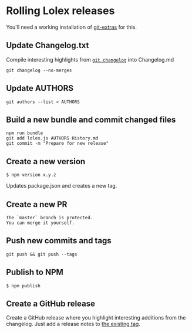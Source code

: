 # Rolling Lolex releases

You'll need a working installation of [git-extras](https://github.com/tj/git-extras) for this.

## Update Changelog.txt

Compile interesting highlights from [`git changelog`](https://github.com/tj/git-extras/blob/master/Commands.md#git-changelog) into Changelog.md

    git changelog --no-merges

## Update AUTHORS

    git authors --list > AUTHORS

## Build a new bundle and commit changed files

    npm run bundle
    git add lolex.js AUTHORS History.md
    git commit -m "Prepare for new release"

## Create a new version

```
$ npm version x.y.z
```

Updates package.json and creates a new tag.

## Create a new PR
    The `master` branch is protected.
    You can merge it yourself.

## Push new commits and tags
```
git push && git push --tags
```

## Publish to NPM

```
$ npm publish
```

## Create a GitHub release
Create a GitHub release where you highlight
interesting additions from the changelog.
Just add a release notes to [the existing tag](https://github.com/sinonjs/lolex/tags).

